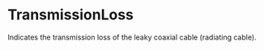 TransmissionLoss
================

Indicates the transmission loss of the leaky coaxial cable (radiating cable).
